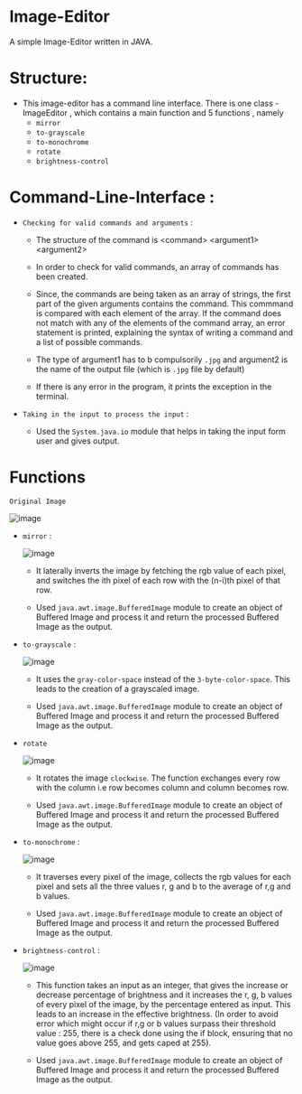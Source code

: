 # Image-Editor
A simple Image-Editor written in JAVA.

# Structure:

- This image-editor has a command line interface. 
There is one class - ImageEditor , which contains a main function and 5 functions , namely
    - `mirror`
    - `to-grayscale`
    - `to-monochrome`
    - `rotate`
    - `brightness-control`

# Command-Line-Interface : 

- `Checking for valid commands and arguments` :

    - The structure of the command is \<command\> \<argument1\> \<argument2\>

    - In order to check for valid commands, an array of commands has been created.

    - Since, the commands are being taken as an array of strings, the first part of the given arguments contains the command. This commmand is compared with each element of the array. If the command does not match with any of the elements of the command array, an error statement is printed, explaining the syntax of writing a command and a list of possible commands.

    -  The type of argument1 has to b compulsorily `.jpg` and argument2 is the name of the output file (which is `.jpg` file by default)

    - If there is any error in the program, it prints the exception in the terminal.

- `Taking in the input to process the input` :

    - Used the `System.java.io` module that helps in taking the input form user and gives output.


# Functions

    Original Image

![image](./example.jpg)

- `mirror` :

    ![image](./mirrored_image.jpg)

    - It laterally inverts the image by fetching the rgb value of each pixel, and switches the ith pixel of each row with the (n-i)th pixel of that row.

    - Used `java.awt.image.BufferedImage` module to create an object of Buffered Image and process it and return the processed Buffered Image as the output.

- `to-grayscale` :

    ![image](./grayscaled-image.jpg)

    - It uses the `gray-color-space` instead of the `3-byte-color-space`. This leads to the creation of a grayscaled image.

    - Used `java.awt.image.BufferedImage` module to create an object of Buffered Image and process it and return the processed Buffered Image as the output.

- `rotate`

    ![image](./rotate.jpg)

    - It rotates the image `clockwise`. The function exchanges every row with the column i.e row becomes column and column becomes row.

    - Used `java.awt.image.BufferedImage` module to create an object of Buffered Image and process it and return the processed Buffered Image as the output.

- `to-monochrome` :

    ![image](./monochrome-image.jpg)

    - It traverses every pixel of the image, collects the rgb values for each pixel and sets all the three values r, g and b to the average of r,g and b values.

    - Used `java.awt.image.BufferedImage` module to create an object of Buffered Image and process it and return the processed Buffered Image as the output.

- `brightness-control` :

    ![image](./brightness_increased_by_50percent.jpg)

    - This function takes an input as an integer, that gives the increase or decrease percentage of brightness and it increases the r, g, b values of every pixel of the image, by the percentage entered as input. This leads to an increase in the effective brightness. (In order to avoid error which might occur if r,g or b values surpass their threshold value : 255, there is a check done using the if block, ensuring that no value goes above 255, and gets caped at 255).

    - Used `java.awt.image.BufferedImage` module to create an object of Buffered Image and process it and return the processed Buffered Image as the output.